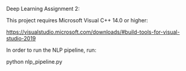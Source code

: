 Deep Learning Assignment 2:

This project requires Microsoft Visual C++ 14.0 or higher:

https://visualstudio.microsoft.com/downloads/#build-tools-for-visual-studio-2019

In order to run the NLP pipeline, run:

python nlp_pipeline.py
